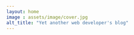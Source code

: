 ```yaml
---
layout: home
image : assets/image/cover.jpg
alt_title: "Yet another web developer's blog"
---
```



